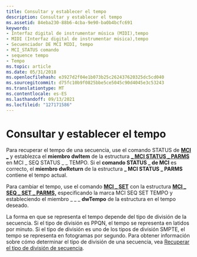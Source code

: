 ```yaml
---
title: Consultar y establecer el tempo
description: Consultar y establecer el tempo
ms.assetid: 84eba230-88b6-4cba-9e90-ba0b4bcfc691
keywords:
- Interfaz digital de instrumentar música (MIDI),tempo
- MIDI (Interfaz digital de instrumentar música),tempo
- Secuenciador DE MCI MIDI, tempo
- MCI_STATUS comando
- sequence tempo
- Tempo
ms.topic: article
ms.date: 05/31/2018
ms.openlocfilehash: e3927d2f04e1b073b25c262437620325dc5cd040
ms.sourcegitcommit: d75fc10b9f0825bbe5ce5045c90d4045e3c53243
ms.translationtype: MT
ms.contentlocale: es-ES
ms.lasthandoff: 09/13/2021
ms.locfileid: "127171586"
---
```

# <a name="querying-and-setting-the-tempo"></a>Consultar y establecer el tempo

Para recuperar el tempo de una secuencia, use el comando STATUS de [**MCI \_**](mci-status.md) y establezca el **miembro dwItem** de la estructura [**\_ MCI STATUS \_ PARMS**](mci-status-parms.md) en MCI \_ SEQ STATUS \_ \_ TEMPO. Si el **comando STATUS \_ de MCI** es correcto, el **miembro dwReturn** de la estructura **\_ MCI STATUS \_ PARMS** contiene el tempo actual.

Para cambiar el tempo, use el comando [**MCI \_ SET**](mci-set.md) con la estructura [**MCI \_ SEQ \_ SET \_ PARMS,**](mci-seq-set-parms.md) especificando la marca MCI SEQ SET TEMPO y estableciendo el miembro \_ \_ \_ **dwTempo** de la estructura en el tempo deseado.

La forma en que se representa el tempo depende del tipo de división de la secuencia. Si el tipo de división es PPQN, el tempo se representa en latidos por minuto. Si el tipo de división es uno de los tipos de división SMPTE, el tempo se representa en fotogramas por segundo. Para obtener información sobre cómo determinar el tipo de división de una secuencia, vea [Recuperar el tipo de división de secuencia](retrieving-the-sequence-division-type.md).

 

 




